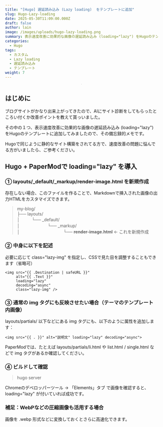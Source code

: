 ```yaml
---
title: "[Hugo] 遅延読み込み (Lazy loading)  をテンプレートに追加"
slug: Hugo-Lazy-loading
date: 2025-05-30T11:09:00.000Z
draft: false
author: lain
image: /images/uploads/hugo-lazy-loading.png
summary: 表示速度改善に効果的な画像の遅延読み込み (loading="lazy") をHugoのテンプレートに追加してみました
categories:
  - Hugo
tags:
  - カスタム
  - Lazy loading
  - 遅延読み込み
  - テンプレート
weight: 7
---
```

<center>
<img src="/images/uploads/hugo-lazy-loading.png" alt="" style="max-width:80%; height:auto; border:1px solid #ccc; border-radius:6px;" />
</center>

## はじめに

ブログサイトがかなり出来上がってきたので、AIにサイト診断をしてもらったところい付くか改善ポイントを教えて貰っいました。

その中の１つ、表示速度改善に効果的な画像の遅延読み込み (loading="lazy") をHugoのテンプレートに追加してみましたので、その備忘録的メモです。

Hugoで同じように静的なサイト構築をされてる方で、速度改善の問題に悩んでる方がいましたら、ご参考ください。

## Hugo + PaperModで loading="lazy" を導入

### ① layouts/_default/_markup/render-image.html を新規作成

存在しない場合、このファイルを作ることで、Markdownで挿入された画像の出力HTMLをカスタマイズできます。

> my-blog/<br>
> ├── layouts/<br>
> │ 　  　 └── _default/<br>
> │     　　　　　　  └── _markup/<br>
> │           　　　　　　　　　　└── **render-image.html**  ← これを新規作成<br>


### ② 中身に以下を記述
必要に応じて class="lazy-img" を指定し、CSSで見た目を調整することもできます（省略可）

```
<img src="{{ .Destination | safeURL }}"
     alt="{{ .Text }}"
     loading="lazy"
     decoding="async"
     class="lazy-img" />
```

### ③ 通常の img タグにも反映させたい場合（テーマのテンプレート内画像）

layouts/partials/ 以下などにある img タグにも、以下のように属性を追加します：

```
<img src="{{ . }}" alt="説明文" loading="lazy" decoding="async">
```
PaperModでは、たとえば layouts/partials/li.html や list.html / single.html などで img タグがあるか確認してください。

### ④ ビルドして確認

> hugo server

Chromeのデベロッパーツール → 「Elements」タブ で画像を確認すると、loading="lazy" が付いていれば成功です。

### 補足：WebPなどの圧縮画像も活用する場合

画像を .webp 形式などに変換しておくとさらに高速化できます。


